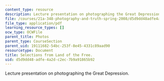 ```yaml
---
content_type: resource
description: Lecture presentation on photographing the Great Depression.
file: /courses/21a-348-photography-and-truth-spring-2008/d5d9dd48adfe4a2dc2ec7b9a91865b92_MIT21A_348S08_landfree.pdf
file_type: application/pdf
learning_resource_types: []
ocw_type: OCWFile
parent_title: Photos
parent_type: CourseSection
parent_uid: 19111682-54bc-253f-8e45-4331c89aad90
resourcetype: Document
title: Selections from Land of the Free.
uid: d5d9dd48-adfe-4a2d-c2ec-7b9a91865b92
---
```

Lecture presentation on photographing the Great Depression.


